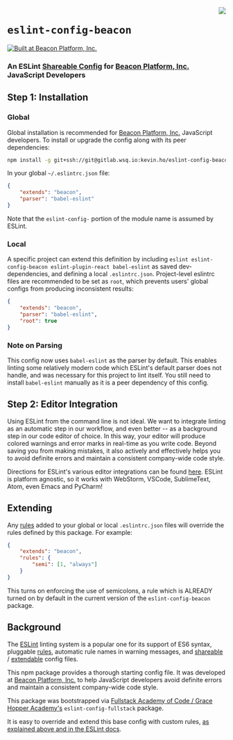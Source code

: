 <img src="https://static.wixstatic.com/media/e414d8_9c0759d181024f0ea953ce700616fcc7~mv2.png/v1/crop/x_4,y_0,w_2702,h_848/fill/w_376,h_118,al_c,usm_0.66_1.00_0.01/e414d8_9c0759d181024f0ea953ce700616fcc7~mv2.png" align="right">

# `eslint-config-beacon`

[![Built at Beacon Platform, Inc.](https://img.shields.io/badge/built%20at-Beacon%20Platform%2C%20Inc.-green.svg)](https://www.beacon.io)

### An ESLint [Shareable Config](http://eslint.org/docs/developer-guide/shareable-configs) for [Beacon Platform, Inc.](https://www.beacon.io/) JavaScript Developers

## Step 1:  Installation

### Global

Global installation is recommended for [Beacon Platform, Inc.](https://www.beacon.io/) JavaScript developers. To install or upgrade the config along with its peer dependencies:

```sh
npm install -g git+ssh://git@gitlab.wsq.io:kevin.ho/eslint-config-beacon.git eslint eslint-plugin-react babel-eslint
```

In your global `~/.eslintrc.json` file:

```json
{
    "extends": "beacon",
    "parser": "babel-eslint"
}
```

Note that the `eslint-config-` portion of the module name is assumed by ESLint.

### Local

A specific project can extend this definition by including `eslint eslint-config-beacon eslint-plugin-react babel-eslint` as saved dev-dependencies, and defining a local `.eslintrc.json`. Project-level eslintrc files are recommended to be set as `root`, which prevents users' global configs from producing inconsistent results:

```json
{
    "extends": "beacon",
    "parser": "babel-eslint",
    "root": true
}
```

### Note on Parsing

This config now uses `babel-eslint` as the parser by default. This enables linting some relatively modern code which ESLint's default parser does not handle, and was necessary for this project to lint itself. You still need to install `babel-eslint` manually as it is a peer dependency of this config.

## Step 2:  Editor Integration

Using ESLint from the command line is not ideal. We want to integrate linting as an automatic step in our workflow, and even better -- as a background step in our code editor of choice. In this way, your editor will produce colored warnings and error marks in real-time as you write code. Beyond saving you from making mistakes, it also actively and effectively helps you to avoid definite errors and maintain a consistent company-wide code style.

Directions for ESLint's various editor integrations can be found [here](https://eslint.org/docs/user-guide/integrations#editors). ESLint is platform agnostic, so it works with WebStorm, VSCode, SublimeText, Atom, even Emacs and PyCharm!

## Extending

Any [rules](http://eslint.org/docs/rules/) added to your global or local `.eslintrc.json` files will override the rules defined by this package. For example:

```json
{
    "extends": "beacon",
    "rules": {
        "semi": [1, "always"]
    }
}
```

This turns on enforcing the use of semicolons, a rule which is ALREADY turned on by default in the current version of the `eslint-config-beacon` package.

## Background

The [ESLint](http://http://eslint.org/) linting system is a popular one for its support of ES6 syntax, pluggable [rules](http://eslint.org/docs/rules/), automatic rule names in warning messages, and [shareable](http://eslint.org/docs/developer-guide/shareable-configs) / [extendable](http://eslint.org/docs/user-guide/configuring#extending-configuration-files) config files.

This npm package provides a thorough starting config file. It was developed at [Beacon Platform, Inc.](https://www.beacon.io/) to help JavaScript developers avoid definite errors and maintain a consistent company-wide code style.

This package was bootstrapped via [Fullstack Academy of Code / Grace Hopper Academy's](http://www.fullstackacademy.com/) `eslint-config-fullstack` package.

It is easy to override and extend this base config with custom rules, [as explained above and in the ESLint docs](http://eslint.org/docs/user-guide/configuring#using-a-shareable-configuration-package).
